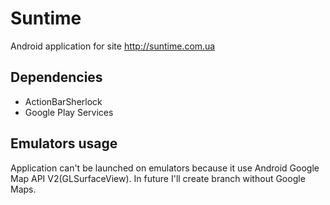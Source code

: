 Suntime
=============

Android application for site http://suntime.com.ua


Dependencies
---------------
- ActionBarSherlock
- Google Play Services


Emulators usage
--------------------
Application can't be launched on emulators because 
it use Android Google Map API V2(GLSurfaceView).
In future I'll create branch without Google Maps.
